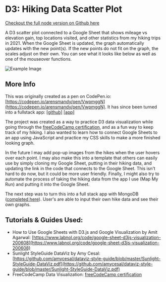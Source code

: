 # D3: Hiking Data Scatter Plot

[Checkout the full node version on Github here](https://github.com/andyarensman/Hiker-Tracker)

A D3 scatter plot connected to a Google Sheet that shows mileage vs elevation gain, top locations visited, and other statistics from my hiking trips in 2021. When the Google Sheet is updated, the graph automatically updates with the new point(s). If the new points do not fit on the graph, the scales adjust on their own. You can see what it looks like below as well as one of the mouseover functions.

![Example Image](https://i.imgur.com/zIaEz3Q.gif)

## More Info
This was originally created as a pen on CodePen.io: [https://codepen.io/arensmandy/pen/VwpmggN](https://codepen.io/arensmandy/pen/VwpmggN). It has since been turned into a fullstack app: [[github]](https://github.com/andyarensman/Hiker-Tracker) [[app]](https://hiking-data-logger.adaptable.app/)

The project was created as a way to practice D3 data visualization while going through the [freeCodeCamp certification](https://www.freecodecamp.org/learn/data-visualization/), and as a fun way to keep track of my hiking. I also wanted to learn how to connect Google Sheets to an app using JavaScript and practice my CSS skills to make a more finished looking graph.

In the future I may add pop-up images from the hikes when the user hovers over each point. I may also make this into a template that others can easily use by simply cloning my Google Sheet, putting in their hiking data, and updating the link in the code that connects to the Google Sheet. This isn't hard to do now, but it could be more user friendly. Finally, I might also try to automate the process of taking the hiking data from the app I use (Map My Run) and putting it into the Google Sheet.

The next step was to turn this into a full stack app with MongoDB ([completed here](https://github.com/andyarensman/Hiker-Tracker)). User's are able to input their own hike data and see their own graphs.

## Tutorials & Guides Used:
- How to Use Google Sheets with D3.js and Google Visualization by Amit Agarwal: [https://www.labnol.org/code/google-sheet-d3js-visualization-200608](https://www.labnol.org/code/google-sheet-d3js-visualization-200608)
- Sunlight StyleGuide DataViz by Amy Cesal: [https://github.com/amycesal/dataviz-style-guide/blob/master/Sunlight-StyleGuide-DataViz.pdf](https://github.com/amycesal/dataviz-style-guide/blob/master/Sunlight-StyleGuide-DataViz.pdf)
- FreeCodeCamp Data Visualization: [freeCodeCamp certification](https://www.freecodecamp.org/learn/data-visualization/)
